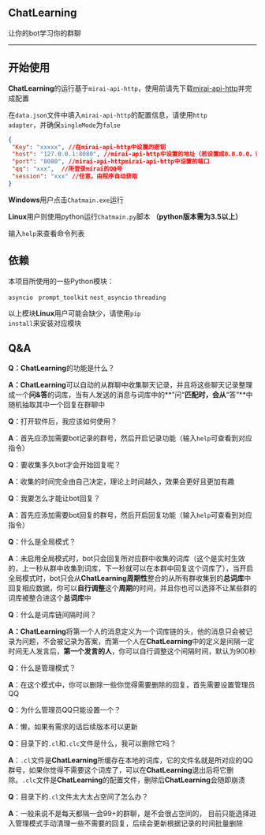 ## ChatLearning

让你的bot学习你的群聊

------

## 开始使用

**ChatLearning**的运行基于<code>mirai-api-http</code>，使用前请先下载[mirai-api-http](https://github.com/project-mirai/mirai-api-http)并完成配置

在<code>data.json</code>文件中填入<code>mirai-api-http</code>的配置信息，请使用<code>http adapter</code>，并确保<code>singleMode</code>为<code>false</code>

```json
{
 "Key": "xxxxx", //在mirai-api-http中设置的密钥
 "host": "127.0.0.1:8080", //mirai-api-http中设置的地址（若设置成0.0.0.0，请填写127.0.0.1）
 "port": "8080", //mirai-api-httpmirai-api-http中设置的端口
 "qq": "xxx",  //所登录mirai的QQ号
 "session": "xxx" //任意，由程序自动获取
}
```

**Windows**用户点击<code>Chatmain.exe</code>运行

**Linux**用户则使用python运行<code>Chatmain.py</code>脚本 **（python版本需为3.5以上）**

输入<code>help</code>来查看命令列表

## 依赖

本项目所使用的一些Python模块：

<code>asyncio </code>   <code>prompt_toolkit</code>   <code>nest_asyncio</code>   <code>threading</code>

以上模块**Linux**用户可能会缺少，请使用<code>pip install</code>来安装对应模块

## Q&A



**Q：ChatLearning**的功能是什么？

**A：ChatLearning**可以自动的从群聊中收集聊天记录，并且将这些聊天记录整理成一个**问&答**的词库，当有人发送的消息与词库中的**”问“**匹配时，会从**“答”**中随机抽取其中一个回复在群聊中



**Q**：打开软件后，我应该如何使用？

**A**：首先应添加需要bot记录的群号，然后开启记录功能（输入<code>help</code>可查看到对应指令）



**Q**：要收集多久bot才会开始回复呢？

**A**：收集的时间完全由自己决定，理论上时间越久，效果会更好且更加有趣



**Q**：我要怎么才能让bot回复？

**A**：首先应添加需要bot回复的群号，然后开启回复功能（输入<code>help</code>可查看到对应指令）



**Q**：什么是全局模式？

**A**：未启用全局模式时，bot只会回复所对应群中收集的词库（这个是实时生效的，上一秒从群中收集到词库，下一秒就可以在本群中回复这个词库了），当开启全局模式时，bot只会从**ChatLearning周期性**整合的从所有群收集到的**总词库**中回复相应数据，你可以**自行调整**这个**周期**的时间，并且你也可以选择不让某些群的词库被整合进这个**总词库**中



**Q**：什么是词库链间隔时间？

**A：ChatLearning**将第一个人的消息定义为一个词库链的头，他的消息只会被记录为问题，不会被记录为答案，而第一个人在**ChatLearning**中的定义是间隔一定时间无人发言后，**第一个发言的人**，你可以自行调整这个间隔时间，默认为900秒



**Q**：什么是管理模式？

**A**：在这个模式中，你可以删除一些你觉得需要删除的回复，首先需要设置管理员QQ



**Q**：为什么管理员QQ只能设置一个？

**A**：懒，如果有需求的话后续版本可以更新



**Q**：目录下的<code>.cl</code>和<code>.clc</code>文件是什么，我可以删除它吗？

**A**：<code>.cl</code>文件是**ChatLearning**所缓存在本地的词库，它的文件名就是所对应的QQ群号，如果你觉得不需要这个词库了，可以在**ChatLearning**退出后将它删除。<code>.clc</code>文件是**ChatLearning**的配置文件，删除后**ChatLearning**会随即崩溃



**Q**：目录下的<code>.cl</code>文件太大太占空间了怎么办？

**A**：一般来说不是每天都隔一会99+的群聊，是不会很占空间的， 目前只能选择进入管理模式手动清理一些不需要的回复，后续会更新根据记录的时间批量删除







